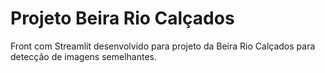 # Projeto Beira Rio Calçados
Front com Streamlit desenvolvido para projeto da Beira Rio Calçados para detecção de imagens  semelhantes.